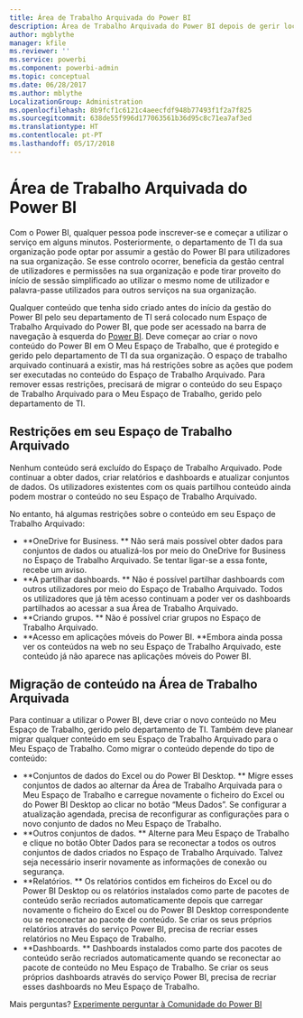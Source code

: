 ```yaml
---
title: Área de Trabalho Arquivada do Power BI
description: Área de Trabalho Arquivada do Power BI depois de gerir locatários do Office 365
author: mgblythe
manager: kfile
ms.reviewer: ''
ms.service: powerbi
ms.component: powerbi-admin
ms.topic: conceptual
ms.date: 06/28/2017
ms.author: mblythe
LocalizationGroup: Administration
ms.openlocfilehash: 8b9fcf1c6121c4aeecfdf948b77493f1f2a7f825
ms.sourcegitcommit: 638de55f996d177063561b36d95c8c71ea7af3ed
ms.translationtype: HT
ms.contentlocale: pt-PT
ms.lasthandoff: 05/17/2018
---
```

# <a name="power-bi-archived-workspace"></a>Área de Trabalho Arquivada do Power BI
Com o Power BI, qualquer pessoa pode inscrever-se e começar a utilizar o serviço em alguns minutos.  Posteriormente, o departamento de TI da sua organização pode optar por assumir a gestão do Power BI para utilizadores na sua organização.  Se esse controlo ocorrer, beneficia da gestão central de utilizadores e permissões na sua organização e pode tirar proveito do início de sessão simplificado ao utilizar o mesmo nome de utilizador e palavra-passe utilizados para outros serviços na sua organização. 

Qualquer conteúdo que tenha sido criado antes do início da gestão do Power BI pelo seu departamento de TI será colocado num Espaço de Trabalho Arquivado do Power BI, que pode ser acessado na barra de navegação à esquerda do [Power BI](https://app.powerbi.com).  Deve começar ao criar o novo conteúdo do Power BI em O Meu Espaço de Trabalho, que é protegido e gerido pelo departamento de TI da sua organização.  O espaço de trabalho arquivado continuará a existir, mas há restrições sobre as ações que podem ser executadas no conteúdo do Espaço de Trabalho Arquivado.  Para remover essas restrições, precisará de migrar o conteúdo do seu Espaço de Trabalho Arquivado para o Meu Espaço de Trabalho, gerido pelo departamento de TI.

## <a name="restrictions-in-your-archived-workspace"></a>Restrições em seu Espaço de Trabalho Arquivado
Nenhum conteúdo será excluído do Espaço de Trabalho Arquivado.  Pode continuar a obter dados, criar relatórios e dashboards e atualizar conjuntos de dados.  Os utilizadores existentes com os quais partilhou conteúdo ainda podem mostrar o conteúdo no seu Espaço de Trabalho Arquivado.

No entanto, há algumas restrições sobre o conteúdo em seu Espaço de Trabalho Arquivado:

* **OneDrive for Business.  ** Não será mais possível obter dados para conjuntos de dados ou atualizá-los por meio do OneDrive for Business no Espaço de Trabalho Arquivado.  Se tentar ligar-se a essa fonte, recebe um aviso.
* **A partilhar dashboards.  ** Não é possível partilhar dashboards com outros utilizadores por meio do Espaço de Trabalho Arquivado.  Todos os utilizadores que já têm acesso continuam a poder ver os dashboards partilhados ao acessar a sua Área de Trabalho Arquivado.
* **Criando grupos.  ** Não é possível criar grupos no Espaço de Trabalho Arquivado.
* **Acesso em aplicações móveis do Power BI.  **Embora ainda possa ver os conteúdos na web no seu Espaço de Trabalho Arquivado, este conteúdo já não aparece nas aplicações móveis do Power BI.

## <a name="migrating-content-in-your-archived-workspace"></a>Migração de conteúdo na Área de Trabalho Arquivada
Para continuar a utilizar o Power BI, deve criar o novo conteúdo no Meu Espaço de Trabalho, gerido pelo departamento de TI.   Também deve planear migrar qualquer conteúdo em seu Espaço de Trabalho Arquivado para o Meu Espaço de Trabalho.  Como migrar o conteúdo depende do tipo de conteúdo:

* **Conjuntos de dados do Excel ou do Power BI Desktop.  ** Migre esses conjuntos de dados ao alternar da Área de Trabalho Arquivada para o Meu Espaço de Trabalho e carregue novamente o ficheiro do Excel ou do Power BI Desktop ao clicar no botão “Meus Dados”.  Se configurar a atualização agendada, precisa de reconfigurar as configurações para o novo conjunto de dados no Meu Espaço de Trabalho.
* **Outros conjuntos de dados.  ** Alterne para Meu Espaço de Trabalho e clique no botão Obter Dados para se reconectar a todos os outros conjuntos de dados criados no Espaço de Trabalho Arquivado.  Talvez seja necessário inserir novamente as informações de conexão ou segurança.
* **Relatórios.  ** Os relatórios contidos em ficheiros do Excel ou do Power BI Desktop ou os relatórios instalados como parte de pacotes de conteúdo serão recriados automaticamente depois que carregar novamente o ficheiro do Excel ou do Power BI Desktop correspondente ou se reconectar ao pacote de conteúdo.  Se criar os seus próprios relatórios através do serviço Power BI, precisa de recriar esses relatórios no Meu Espaço de Trabalho.
* **Dashboards.  ** Dashboards instalados como parte dos pacotes de conteúdo serão recriados automaticamente quando se reconectar ao pacote de conteúdo no Meu Espaço de Trabalho.  Se criar os seus próprios dashboards através do serviço Power BI, precisa de recriar esses dashboards no Meu Espaço de Trabalho.

Mais perguntas? [Experimente perguntar à Comunidade do Power BI](http://community.powerbi.com/)


